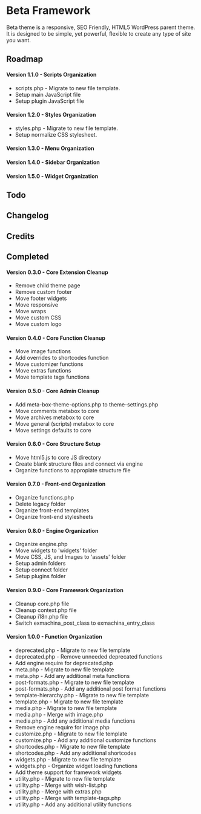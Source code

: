 Beta Framework
==============
Beta theme is a responsive, SEO Friendly, HTML5 WordPress parent theme. It is designed to be simple, yet powerful, flexible to create any type of site you want.


Roadmap
-------
#### Version 1.1.0 - Scripts Organization
- scripts.php - Migrate to new file template.
- Setup main JavaScript file
- Setup plugin JavaScript file

#### Version 1.2.0 - Styles Organization
+ styles.php - Migrate to new file template.
+ Setup normalize CSS stylesheet.

#### Version 1.3.0 - Menu Organization

#### Version 1.4.0 - Sidebar Organization

#### Version 1.5.0 - Widget Organization


Todo
----

Changelog
---------

Credits
-------

Completed
---------
#### Version 0.3.0 - Core Extension Cleanup
- Remove child theme page
- Remove custom footer
- Move footer widgets
- Move responsive
- Move wraps
- Move custom CSS
- Move custom logo

#### Version 0.4.0 - Core Function Cleanup
- Move image functions
- Add overrides to shortcodes function
- Move customizer functions
- Move extras functions
- Move template tags functions

#### Version 0.5.0 - Core Admin Cleanup
- Add meta-box-theme-options.php to theme-settings.php
- Move comments metabox to core
- Move archives metabox to core
- Move general (scripts) metabox to core
- Move settings defaults to core

#### Version 0.6.0 - Core Structure Setup
- Move html5.js to core JS directory
- Create blank structure files and connect via engine
- Organize functions to appropiate structure file

#### Version 0.7.0 - Front-end Organization
- Organize functions.php
- Delete legacy folder
- Organize front-end templates
- Organize front-end stylesheets

#### Version 0.8.0 - Engine Organization
- Organize engine.php
- Move widgets to 'widgets' folder
- Move CSS, JS, and Images to 'assets' folder
- Setup admin folders
- Setup connect folder
- Setup plugins folder

#### Version 0.9.0 - Core Framework Organization
- Cleanup core.php file
- Cleanup context.php file
- Cleanup i18n.php file
- Switch exmachina_post_class to exmachina_entry_class

#### Version 1.0.0 - Function Organization
- deprecated.php - Migrate to new file template
- deprecated.php - Remove unneeded deprecated functions
- Add engine require for deprecated.php
- meta.php - Migrate to new file template
- meta.php - Add any additional meta functions
- post-formats.php - Migrate to new file template
- post-formats.php - Add any additional post format functions
- template-hierarchy.php - Migrate to new file template
- template.php - Migrate to new file template
- media.php - Migrate to new file template
- media.php - Merge with image.php
- media.php - Add any additional media functions
- Remove engine require for image.php
- customize.php - Migrate to new file template
- customize.php - Add any additional customize functions
- shortcodes.php - Migrate to new file template
- shortcodes.php - Add any additional shortcodes
- widgets.php - Migrate to new file template
- widgets.php - Organize widget loading functions
- Add theme support for framework widgets
- utility.php - Migrate to new file template
- utility.php - Merge with wish-list.php
- utility.php - Merge with extras.php
- utility.php - Merge with template-tags.php
- utility.php - Add any additional utility functions